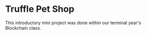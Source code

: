 # Truffle Pet Shop
This introductory mini project was done within our terminal year's Blockchain class.
